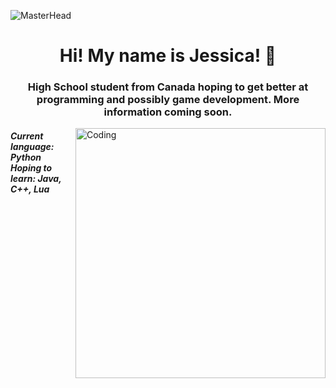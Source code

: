 ![MasterHead](https://t3.ftcdn.net/jpg/05/15/16/12/360_F_515161254_2cp9OEcNqERA2KHp2jqaFfvF7Ze5oO4I.jpg)
<h1 align ="center"> Hi! My name is Jessica! 🌸 </h1>
<h3 align ="center"> High School student from Canada hoping to get better at programming and possibly game development. 
More information coming soon. </h3>

<img align ="right" alt= "Coding" width= "400" src= "https://mir-s3-cdn-cf.behance.net/project_modules/disp/601014116770475.6068beff4640a.gif">
<h5 align ="left"> Current language: Python
Hoping to learn: Java, C++, Lua </h5>


